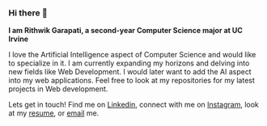 ### Hi there 👋

**I am Rithwik Garapati, a second-year Computer Science major at UC Irvine**

I love the Artificial Intelligence aspect of Computer Science and would like to specialize in it. I am currently expanding my horizons and delving into new fields like Web Development. I would later want to add the AI aspect into my web applications. Feel free to look at my repositories for my latest projects in Web development.

Lets get in touch! Find me on [Linkedin](https://www.linkedin.com/in/rithwik-garapati/), connect with me on [Instagram](https://www.instagram.com/rithwik.garapati/), look at my [resume](https://docs.google.com/document/d/1rSfJx3HREn9d3ziyuXoc6rTgl8UM9GobyghxLw6-iQ8/edit?usp=sharing), or [email](rithwik.garapati@gmail.com) me.

<!--
**rithwikgarapati/rithwikgarapati** is a ✨ _special_ ✨ repository because its `README.md` (this file) appears on your GitHub profile.

Here are some ideas to get you started:

- 🔭 I’m currently working on ...
- 🌱 I’m currently learning ...
- 👯 I’m looking to collaborate on ...
- 🤔 I’m looking for help with ...
- 💬 Ask me about ...
- 📫 How to reach me: ...
- 😄 Pronouns: ...
- ⚡ Fun fact: ...
-->
